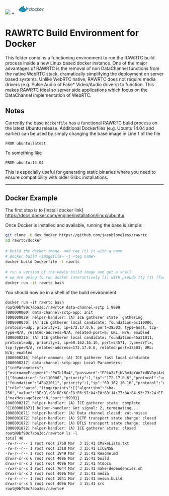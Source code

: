 <img src="https://github.com/rawrtc/rawrtc/blob/master/media/rawrtc-icon-256.png" width="48"> + <img src="https://github.com/docker/docker/blob/master/docs/static_files/docker-logo-compressed.png" width="96"> 
# RAWRTC Build Environment for Docker 

This folder contains a functioning environment to run the RAWRTC build process inside a new Linux based docker instance.
One of the major advantages of RAWRTC is the removal of non DataChannel functions from the native WebRTC stack, dramatically simplifying the deployment on server based systems. Unlike WebRTC native, RAWRTC does not require media drivers (e.g. Pulse Audio of Fake* Video/Audio drivers) to function. This makes RAWRTC ideal so server side applications which focus on the DataChannel implementation of WebRTC.

## Notes
Currently the base `Dockerfile` has a functional RAWRTC build process on the latest Ubuntu release.
Additional Dockerfiles (e.g. Ubuntu 14.04 and earlier) can be used by simply changing the base image in Line 1 of the file 
```
FROM ubuntu;latest
```

To something like
```
FROM ubuntu:14.04
```
This is especially useful for generating static binaries where you need to ensure compatibility with older Glibc installations.
***

## Docker Example

The first step is to [install docker link] https://docs.docker.com/engine/installation/linux/ubuntu/

Once Docker is installed and available, running the base is simple:

``` bash
git clone -b dev_docker https://github.com/jacobloveless/rawrtc
cd rawrtc/docker

# build the docker image, and tag (t) it with a name
# docker build <imagefile> -t <tag name>
docker build Dockerfile -t rawrtc

# run a version of the newly build image and get a shell
# we are going to run docker interactively (i) with pseudo tty (t) (for terminal access)
docker run -it rawrtc bash
``` 

You should now be in a shell of the build environment
```
docker run -it rawrtc bash
root@9bf90c7aba3e:/rawrtc# data-channel-sctp 1 9999
[000000000] data-channel-sctp-app: Init
[000000029] helper-handler: (A) ICE gatherer state: gathering
[000000030] (A) ICE gatherer local candidate: foundation=ac110006, protocol=udp, priority=1, ip=172.17.0.6, port=38503, type=host, tcp-type=N/A, related-address=N/A, related-port=0; URL: N/A; enabled
[000000216] (A) ICE gatherer local candidate: foundation=45a21011, protocol=udp, priority=1, ip=69.162.16.16, port=54571, type=srflx, tcp-type=N/A, related-address=172.17.0.6, related-port=38503; URL: N/A; enabled
[000000216] helper-common: (A) ICE gatherer last local candidate
[000000217] data-channel-sctp-app: Local Parameters:
{"iceParameters":{"usernameFragment":"PWTL1Mx4","password":"FPLAZsFjbVBmJgYWnZxdNVDpiAeL3FlZ","iceLite":false},"iceCandidates":[{"foundation":"ac110006","priority":1,"ip":"172.17.0.6","protocol":"udp","port":38503,"type":"host"},{"foundation":"45a21011","priority":1,"ip":"69.162.16.16","protocol":"udp","port":54571,"type":"srflx","relatedAddress":"172.17.0.6","relatedPort":38503}],"dtlsParameters":{"role":"auto","fingerprints":[{"algorithm":"sha-256","value":"DE:D1:98:DE:6C:E8:F6:97:84:E0:8D:14:77:8A:BA:93:73:24:EF:14:38:8C:B8:F5:17:71:A3:C6:D7:AF:00:E4"}]},"sctpParameters":{"maxMessageSize":0,"port":9999}}
[000000217] helper-handler: (A) ICE gatherer state: complete
^C[000001871] helper-handler: Got signal: 2, terminating...
[000001871] helper-handler: (A) Data channel closed: cat-noises
[000001872] helper-handler: (A) SCTP transport state change: closed
[000001872] helper-handler: (A) DTLS transport state change: closed
[000001872] helper-handler: (A) ICE gatherer state: closed
root@9bf90c7aba3e:/rawrtc# ls -l
total 40
-rw-r--r-- 1 root root 1760 Mar  3 15:41 CMakeLists.txt
-rw-r--r-- 1 root root 1318 Mar  3 15:41 LICENSE
-rw-r--r-- 1 root root 1849 Mar  3 15:41 Readme.md
drwxr-xr-x 6 root root 4096 Mar  3 15:41 build
drwxr-xr-x 2 root root 4096 Mar  3 15:41 htdocs
-rwxr-xr-x 1 root root 7644 Mar  3 15:41 make-dependencies.sh
drwxr-xr-x 2 root root 4096 Mar  3 15:41 media
-rw-r--r-- 1 root root 1041 Mar  3 15:41 meson.build
drwxr-xr-x 5 root root 4096 Mar  3 15:41 src
root@9bf90c7aba3e:/rawrtc#
```
